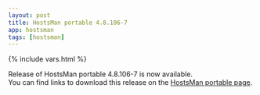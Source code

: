 ```yaml
---
layout: post
title: HostsMan portable 4.8.106-7
app: hostsman
tags: [hostsman]
---
```

{% include vars.html %}

Release of HostsMan portable 4.8.106-7 is now available.<br />
You can find links to download this release on the [HostsMan portable page](/app/hostsman-portable).